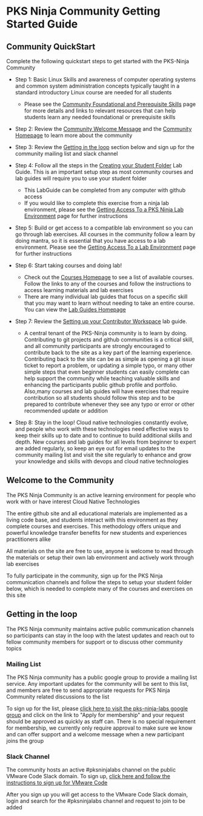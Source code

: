 # PKS Ninja Community Getting Started Guide

## Community QuickStart

Complete the following quickstart steps to get started with the PKS-Ninja Community

- Step 1: Basic Linux Skills and awareness of computer operating systems and common system administration concepts typically taught in a standard introductory Linux course are needed for all students
  - Please see the [Community Foundational and Prerequisite Skills](https://github.com/CNA-Tech/PKS-Ninja/tree/master/Courses/FoundationalSkills-FS8954) page for more details and links to relevant resources that can help students learn any needed foundational or prerequisite skills

- Step 2: Review the [Community Welcome Message](https://github.com/CNA-Tech/PKS-Ninja/tree/master/Courses/GettingStarted-GS3861#welcome-to-the-community) and the [Community Homepage](https://github.com/cna-tech/pks-ninja) to learn more about the community

- Step 3: Review the [Getting in the loop](https://github.com/CNA-Tech/PKS-Ninja/tree/master/Courses/GettingStarted-GS3861#getting-in-the-loop) section below and sign up for the community mailing list and slack channel

- Step 4: Follow all the steps in the [Creating your Student Folder](https://github.com/CNA-Tech/PKS-Ninja/tree/master/LabGuides/CreateStudentFolder-SF6361) Lab Guide. This is an important setup step as most community courses and lab guides will require you to use your student folder
  - This LabGuide can be completed from any computer with github access
  - If you would like to complete this exercise from a ninja lab environment, please see the [Getting Access To a PKS Ninja Lab Environment](https://github.com/CNA-Tech/PKS-Ninja/tree/master/Courses/GetLabAccess-LA8528) page for further instructions

- Step 5: Build or get access to a compatible lab environment so you can go through lab exercises. All courses in the community follow a learn by doing mantra, so it is essential that you have access to a lab environment. Please see the [Getting Access To a Lab Environment](https://github.com/CNA-Tech/PKS-Ninja/tree/master/Courses/GetLabAccess-LA8528) page for further instructions

- Step 6: Start taking courses and doing lab!
  - Check out the [Courses Homepage](https://github.com/CNA-Tech/PKS-Ninja/tree/master/Courses) to see a list of available courses. Follow the links to any of the courses and follow the instructions to access learning materials and lab exercises
  - There are many individual lab guides that focus on a specific skill that you may want to learn without needing to take an entire course. You can view the [Lab Guides Homepage](https://github.com/CNA-Tech/PKS-Ninja/tree/master/LabGuides)

- Step 7: Review the [Setting up your Contributor Workspace](https://github.com/CNA-Tech/PKS-Ninja/tree/master/LabGuides/ContributorWorkspace-CW4267) lab guide. 
  - A central tenant of the PKS-Ninja community is to learn by doing. Contributing to git projects and github communities is a critical skill, and all community participants are strongly encouraged to contribute back to the site as a key part of the learning experience. Contributing back to the site can be as simple as opening a git issue ticket to report a problem, or updating a simple typo, or many other simple steps that even beginner students can easily complete can help support the community while teaching valuable skills and enhancing the participants public github profile and portfolio. Also,many courses and lab guides will have exercises that require contribution so all students should follow this step and to be prepared to contribute whenever they see any typo or error or other recommended update or addition

- Step 8: Stay in the loop! Cloud native technologies constantly evolve, and people who work with these technologies need effective ways to keep their skills up to date and to continue to build additional skills and depth. New courses and lab guides for all levels from beginner to expert are added regularly, so keep an eye out for email updates to the community mailing list and visit the site regularly to enhance and grow your knowledge and skills with devops and cloud native technologies

<!-- 
- Step : Review the [Building your Devops Workstation](https://github.com/CNA-Tech/PKS-Ninja/tree/master/LabGuides/DevopsWorkstation-DW5008) lab guide to learn practical tips and tricks for optimizing your workstation/jumpbox environments, using IDE's and other common tools that will make your life easier and more productive when working with devops and cloud native platforms 
-->

## Welcome to the Community

The PKS Ninja Community is an active learning environment for people who work with or have interest Cloud Native Technologies

The entire github site and all educational materials are implemented as a living code base, and students interact with this environment as they complete courses and exercises. This methodology offers unique and powerful knowledge transfer benefits for new students and experiences practitioners alike  

All materials on the site are free to use, anyone is welcome to read through the materials or setup their own lab environment and actively work through lab exercises

To fully participate in the community, sign up for the PKS Ninja communication channels and follow the steps to setup your student folder below, which is needed to complete many of the courses and exercises on this site

## Getting in the loop

The PKS Ninja community maintains active public communication channels so participants can stay in the loop with the latest updates and reach out to fellow community members for support or to discuss other community topics

### Mailing List

The PKS Ninja community has a public google group to provide a mailing list service. Any important updates for the community will be sent to this list, and members are free to send appropriate requests for PKS Ninja Community related discussions to the list

To sign up for the list, please [click here to visit the pks-ninja-labs google group](https://groups.google.com/forum/#!forum/pks-ninja-labs) and click on the link to "Apply for membership" and your request should be approved as quickly as staff can. There is no special requirement for membership, we currently only require approval to make sure we know and can offer support and a welcome message when a new participant joins the group

### Slack Channel

The community hosts an active #pksninjalabs channel on the public VMware Code Slack domain. To sign up, [click here and follow the instructions to sign up for VMware Code](https://code.vmware.com/join)

After you sign up you will get access to the VMware Code Slack domain, login and search for the #pksninjalabs channel and request to join to be added
